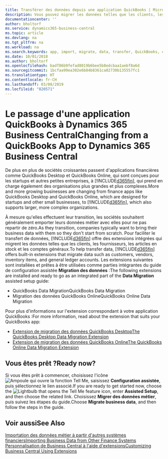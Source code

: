 ```yaml
---
title: Transférer des données depuis une application QuickBooks | Microsoft Docs
description: Vous pouvez migrer les données telles que les clients, les fournisseurs, les articles en stock et les comptes généraux des applications QuickBooks vers Business Central.
documentationcenter: ''
author: bholtorf
ms.service: dynamics365-business-central
ms.topic: article
ms.devlang: na
ms.tgt_pltfrm: na
ms.workload: na
ms.search.keywords: app, import, migrate, data, transfer, QuickBooks, customize
ms.date: 10/01/2018
ms.author: bholtorf
ms.openlocfilehash: badf86b9fefad8019b6bee5b8edcbaa1aebf8a6d
ms.sourcegitcommit: 1bcfaa99ea302e6b84b8361ca02730b135557fc1
ms.translationtype: HT
ms.contentlocale: fr-CH
ms.lasthandoff: 03/08/2019
ms.locfileid: "820571"
---
```

# <a name="changing-from-a-quickbooks-app-to-dynamics-365-business-central"></a><span data-ttu-id="e9cc5-103">Le passage d'une application QuickBooks à Dynamics 365 Business Central</span><span class="sxs-lookup"><span data-stu-id="e9cc5-103">Changing from a QuickBooks App to Dynamics 365 Business Central</span></span>
<span data-ttu-id="e9cc5-104">De plus en plus de sociétés croissantes passent d'applications financières comme QuickBooks Desktop et QuickBooks Online, qui sont conçues pour les startups et autres petites entreprises, à [!INCLUDE[d365fin](includes/d365fin_md.md)], qui prend en charge également des organisations plus grandes et plus complexes.</span><span class="sxs-lookup"><span data-stu-id="e9cc5-104">More and more growing businesses are changing from finance apps like QuickBooks Desktop and QuickBooks Online, which are designed for startups and other small businesses, to [!INCLUDE[d365fin](includes/d365fin_md.md)], which also supports larger, more complex organizations.</span></span> 

<span data-ttu-id="e9cc5-105">À mesure qu'elles effectuent leur transition, les sociétés souhaitent généralement emporter leurs données métier avec elles pour ne pas repartir de zéro.</span><span class="sxs-lookup"><span data-stu-id="e9cc5-105">As they transition, companies typically want to bring their business data with them so they don't start from scratch.</span></span> <span data-ttu-id="e9cc5-106">Pour faciliter le transfert de données, [!INCLUDE[d365fin](includes/d365fin_md.md)] offre des extensions intégrées qui migrent les données telles que les clients, les fournisseurs, les articles en stock et les comptes généraux.</span><span class="sxs-lookup"><span data-stu-id="e9cc5-106">To help transfer data, [!INCLUDE[d365fin](includes/d365fin_md.md)] offers built-in extensions that migrate data such as customers, vendors, inventory items, and general ledger accounts.</span></span> <span data-ttu-id="e9cc5-107">Les extensions suivantes sont installées et prêtes à être utilisées comme parties intégrantes du guide de configuration assistée **Migration des données** :</span><span class="sxs-lookup"><span data-stu-id="e9cc5-107">The following extensions are installed and ready to go as an integrated part of the **Data Migration** assisted setup guide:</span></span>

* <span data-ttu-id="e9cc5-108">QuickBooks Data Migration</span><span class="sxs-lookup"><span data-stu-id="e9cc5-108">QuickBooks Data Migration</span></span> 
* <span data-ttu-id="e9cc5-109">Migration des données QuickBooks Online</span><span class="sxs-lookup"><span data-stu-id="e9cc5-109">QuickBooks Online Data Migration</span></span>

<span data-ttu-id="e9cc5-110">Pour plus d'informations sur l'extension correspondant à votre application QuickBooks :</span><span class="sxs-lookup"><span data-stu-id="e9cc5-110">For more information, read about the extension that suits your QuickBooks app:</span></span>   

* [<span data-ttu-id="e9cc5-111">Extension de migration des données QuickBooks Desktop</span><span class="sxs-lookup"><span data-stu-id="e9cc5-111">The QuickBooks Desktop Data Migration Extension</span></span>](ui-extensions-quickbooks-data-migration.md)
* [<span data-ttu-id="e9cc5-112">Extension de migration des données QuickBooks Online</span><span class="sxs-lookup"><span data-stu-id="e9cc5-112">The QuickBooks Online Data Migration Extension</span></span>](ui-extensions-quickbooks-online-data-migration.md)

## <a name="ready-now"></a><span data-ttu-id="e9cc5-113">Vous êtes prêt ?</span><span class="sxs-lookup"><span data-stu-id="e9cc5-113">Ready now?</span></span>
<span data-ttu-id="e9cc5-114">Si vous êtes prêt à commencer, choisissez l'icône ![Ampoule qui ouvre la fonction Tell Me](media/ui-search/search_small.png "Dites-moi ce que vous voulez faire"), saisissez **Configuration assistée**, puis sélectionnez le lien associé.</span><span class="sxs-lookup"><span data-stu-id="e9cc5-114">If you are ready to get started now, choose the ![Lightbulb that opens the Tell Me feature](media/ui-search/search_small.png "Tell me what you want to do") icon, enter **Assisted Setup**, and then choose the related link.</span></span> <span data-ttu-id="e9cc5-115">Choisissez **Migrer des données métier**, puis suivez les étapes du guide.</span><span class="sxs-lookup"><span data-stu-id="e9cc5-115">Choose **Migrate business data**, and then follow the steps in the guide.</span></span>

## <a name="see-also"></a><span data-ttu-id="e9cc5-116">Voir aussi</span><span class="sxs-lookup"><span data-stu-id="e9cc5-116">See Also</span></span>
[<span data-ttu-id="e9cc5-117">Importation des données métier à partir d'autres systèmes financiers</span><span class="sxs-lookup"><span data-stu-id="e9cc5-117">Importing Business Data from Other Finance Systems</span></span>](across-import-data-configuration-packages.md)  
[<span data-ttu-id="e9cc5-118">Personnalisation de Business Central à l'aide d'extensions</span><span class="sxs-lookup"><span data-stu-id="e9cc5-118">Customizing Business Central Using Extensions</span></span>](ui-extensions.md)   
